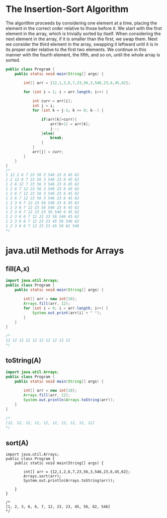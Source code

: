 
# The Insertion-Sort Algorithm
The algorithm proceeds by considering one element at a time, placing the element in the correct order relative to those before it. We start with the first element in the array, which is trivially sorted by itself. When considering the next element in the array, if it is smaller than the first, we swap them. Next we consider the third element in the array, swapping it leftward until it is in its proper order relative to the first two elements. We continue in this manner with the fourth element, the fifth, and so on, until the whole array is sorted.
```JAVA
public class Program {
	public static void main(String[] args) {

		int[] arr = {12,1,2,6,7,23,56,3,546,23,6,45,62};
		
		for (int i = 1; i < arr.length; i++) {

			int curr = arr[i];
			int j = i;
			for (int k = j-1; k >= 0; k--) {

				if(arr[k]>curr){
					arr[k+1] = arr[k];
					j--;
				}else{
					break;
				}
			}
			arr[j] = curr;
		}	
	}
}
/*
1 12 2 6 7 23 56 3 546 23 6 45 62 
1 2 12 6 7 23 56 3 546 23 6 45 62 
1 2 6 12 7 23 56 3 546 23 6 45 62 
1 2 6 7 12 23 56 3 546 23 6 45 62 
1 2 6 7 12 23 56 3 546 23 6 45 62 
1 2 6 7 12 23 56 3 546 23 6 45 62 
1 2 3 6 7 12 23 56 546 23 6 45 62 
1 2 3 6 7 12 23 56 546 23 6 45 62 
1 2 3 6 7 12 23 23 56 546 6 45 62 
1 2 3 6 6 7 12 23 23 56 546 45 62 
1 2 3 6 6 7 12 23 23 45 56 546 62 
1 2 3 6 6 7 12 23 23 45 56 62 546
*/

```

# java.util Methods for Arrays
## fill(A,x)
```JAVA
import java.util.Arrays;
public class Program {
	public static void main(String[] args) {
		
		int[] arr = new int[10];
		Arrays.fill(arr, 12);
		for (int i = 0; i < arr.length; i++) {
			System.out.print(arr[i] + " ");
		}
	}
}

/*
12 12 12 12 12 12 12 12 12 12
*/
```
## toString(A)
```JAVA
import java.util.Arrays;
public class Program {
	public static void main(String[] args) {
		
		int[] arr = new int[10];
		Arrays.fill(arr, 12);
		System.out.println(Arrays.toString(arr));
	}
}

/*
[12, 12, 12, 12, 12, 12, 12, 12, 12, 12]
*/
```
## sort(A)
```
import java.util.Arrays;
public class Program {
	public static void main(String[] args) {

		int[] arr = {12,1,2,6,7,23,56,3,546,23,6,45,62};
		Arrays.sort(arr);
		System.out.println(Arrays.toString(arr));
		
	}
}

/*
[1, 2, 3, 6, 6, 7, 12, 23, 23, 45, 56, 62, 546]
*/
```
